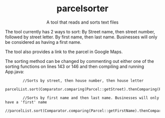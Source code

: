 <div align ="center">
 
# parcelsorter
 
A tool that reads and sorts text files
 </div>

The tool currently has 2 ways to sort:
 By Street name, then street number, followed by street letter.
 By first name, then last name. Businesses will only be considered as having a first name.
 
 The tool also provides a link to the parcel in Google Maps.

The sorting method can be changed by commenting out either one of the sorting functions on lines 143 or 146 and then compiling and running App.java:

```
        //Sorts by street, then house number, then house letter
        parcelList.sort(Comparator.comparing(Parcel::getStreet).thenComparing(Parcel::getHouseNum).thenComparing(Parcel::getHouseLetter));

        //Sorts by first name and then last name. Businesses will only have a 'first' name
        //parcelList.sort(Comparator.comparing(Parcel::getFirstName).thenComparing(Parcel::getLastName));
 ```
 
